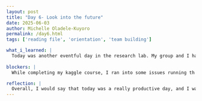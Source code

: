 ```yaml
---
layout: post
title: "Day 6- Look into the future"
date: 2025-06-03
author: Michelle Oladele-Kuyoro
permalink: /day6.html
tags: ['reading file', 'orientation', 'team building']

what_i_learned: |
  Today was another eventful day in the research lab. My group and I had a meeting with our graduate mentor before we started to work. We discussed the research papers that we had read the previous day amongst ourselves, and we found a common issue regarding our research. We also discussed the machine and algorithm that we will be using over the next few weeks as well as the data we will work with. After the meeting, I continued working on the kaggle course that I had been asked to complete, and I mangaed to complete 2 more topics today in the deep learning course today. Two more to go, and hopefully when i am done with this courses and have obtained my certification in both, i will be more educated in this research i am working on. 
  
blockers: |
  While completing my kaggle course, I ran into some issues running th code that had been assigned to me, however, I was able to resolve the issue by going back and looking over previous examples provided. 

reflection: |
  Overall, I would say that today was a really productive day, and I was able to catch a glimpse of what the work would be like in the upcoming weeks. I believe that taking the deep learning and computer vision courses will expand my knowledge in building and training models in relation to my research. Not knowing much at this point is part of the journey, and I hope that my group and I will be able to contribute to the vast data base of being able to reduce drowsiness related accidents on the roads and ensure the safety of drivers. 
---
```

